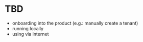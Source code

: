 # TBD

- onboarding into the product (e.g.: manually create a tenant)
- running locally
- using via internet